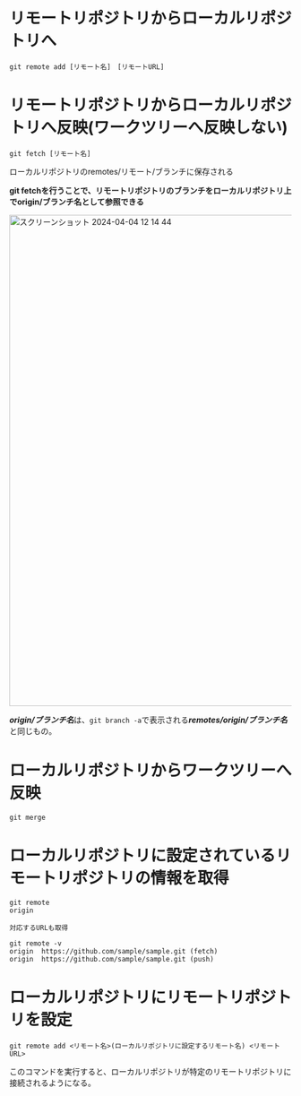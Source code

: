 # リモートリポジトリからローカルリポジトリへ

```git remote add [リモート名]　[リモートURL]```

# リモートリポジトリからローカルリポジトリへ反映(ワークツリーへ反映しない)

```git fetch [リモート名]```

ローカルリポジトリのremotes/リモート/ブランチに保存される

**git fetchを行うことで、リモートリポジトリのブランチをローカルリポジトリ上でorigin/ブランチ名として参照できる**

<img width="877" alt="スクリーンショット 2024-04-04 12 14 44" src="https://github.com/Ryo-0912/Git/assets/82032550/4e366feb-8ad2-43f6-a8d8-37db88414ef2">


***origin/ブランチ名***は、```git branch -a```で表示される***remotes/origin/ブランチ名***と同じもの。

# ローカルリポジトリからワークツリーへ反映

```git merge```

# ローカルリポジトリに設定されているリモートリポジトリの情報を取得

```
git remote
origin

対応するURLも取得

git remote -v
origin  https://github.com/sample/sample.git (fetch)
origin  https://github.com/sample/sample.git (push)

```

# ローカルリポジトリにリモートリポジトリを設定

```git remote add <リモート名>(ローカルリポジトリに設定するリモート名) <リモートURL>```

このコマンドを実行すると、ローカルリポジトリが特定のリモートリポジトリに接続されるようになる。
